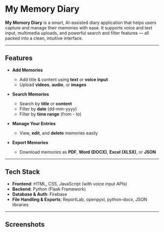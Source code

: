 #  My Memory Diary

**My Memory Diary** is a smart, AI-assisted diary application that helps users capture and manage their memories with ease. It supports voice and text input, multimedia uploads, and powerful search and filter features — all packed into a clean, intuitive interface.

---

## Features

- **Add Memories**
  - Add title & content using **text** or **voice input**
  - Upload **videos**, **audio**, or **images**
  
- **Search Memories**
  - Search by **title** or **content**
  - Filter by **date** (dd-mm-yyyy)
  - Filter by **time range** (from - to)

- **Manage Your Entries**
  - View, **edit**, and **delete** memories easily

- **Export Memories**
  - Download memories as **PDF**, **Word (DOCX)**, **Excel (XLSX)**, or **JSON**

---

## Tech Stack

-  **Frontend**: HTML, CSS, JavaScript (with voice input APIs)
-  **Backend**: Python (Flask Framework)
-  **Database & Auth**: Firebase
-  **File Handling & Exports**: ReportLab, openpyxl, python-docx, JSON libraries

---

##  Screenshots

